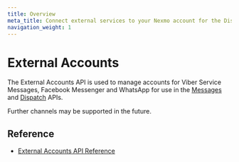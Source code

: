 ```yaml
---
title: Overview
meta_title: Connect external services to your Nexmo account for the Dispatch API
navigation_weight: 1
---
```


# External Accounts

The External Accounts API is used to manage accounts for Viber Service Messages, Facebook Messenger and WhatsApp for use in the [Messages](/messages/overview) and [Dispatch](/dispatch/overview) APIs.

Further channels may be supported in the future.

## Reference

* [External Accounts API Reference](/api/external-accounts)
